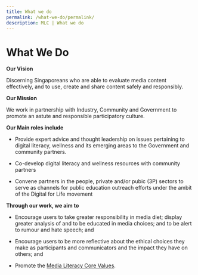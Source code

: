 ```yaml
---
title: What we do
permalink: /what-we-do/permalink/
description: MLC | What we do
---
```

# What We Do

**Our Vision**

Discerning Singaporeans who are able to evaluate media content effectively, and to use, create and share content safely and responsibly.


**Our Mission**

We work in partnership with Industry, Community and Government to promote an astute and responsible participatory culture.


**Our Main roles include**

*   Provide expert advice and thought leadership on issues pertaining to digital literacy, wellness and its emerging areas to the Government and community partners.
    
*   Co-develop digital literacy and wellness resources with community partners

*   Convene partners in the people, private and/or pubic (3P) sectors to serve as channels for public education outreach efforts under the ambit of the Digital for 
Life movement
    

**Through our work, we aim to**

*   Encourage users to take greater responsibility in media diet; display greater analysis of and to be educated in media choices; and to be alert to rumour and hate speech; and
    
*   Encourage users to be more reflective about the ethical choices they make as participants and communicators and the impact they have on others; and
    
*   Promote the [Media Literacy Core Values](https://www.betterinternet.sg/Who-we-are/What-we-believe-in).